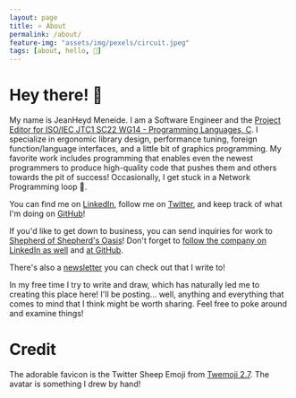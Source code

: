 ```yaml
---
layout: page
title: ⭐ About
permalink: /about/
feature-img: "assets/img/pexels/circuit.jpeg"
tags: [about, hello, 👋]
---
```





# Hey there! 🎉

My name is JeanHeyd Meneide. I am a Software Engineer and the [Project Editor for ISO/IEC JTC1 SC22 WG14 - Programming Languages, C](http://www.open-std.org/jtc1/sc22/wg14/www/contacts). I specialize in ergonomic library design, performance tuning, foreign function/language interfaces, and a little bit of graphics programming. My favorite work includes programming that enables even the newest programmers to produce high-quality code that pushes them and others towards the pit of success! Occasionally, I get stuck in a Network Programming loop 💫.

You can find me on [LinkedIn](https://www.linkedin.com/in/thephd/), follow me on [Twitter](https://twitter.com/__phantomderp/), and keep track of what I'm doing on [GitHub](https://github.com/ThePhD)!

If you'd like to get down to business, you can send inquiries for work to [Shepherd of Shepherd's Oasis](https://soasis.org/contact)! Don't forget to [follow the company on LinkedIn as well](https://www.linkedin.com/company/shepherdsoasis) and [at GitHub](https://github.com/soasis).

There's also a [newsletter](https://soasis.org/newsletter/) you can check out that I write to!

In my free time I try to write and draw, which has naturally led me to creating this place here! I'll be posting... well, anything and everything that comes to mind that I think might be worth sharing. Feel free to poke around and examine things!




# Credit

The adorable favicon is the Twitter Sheep Emoji from [Twemoji 2.7](https://github.com/twitter/twemoji). The avatar is something I drew by hand! 
